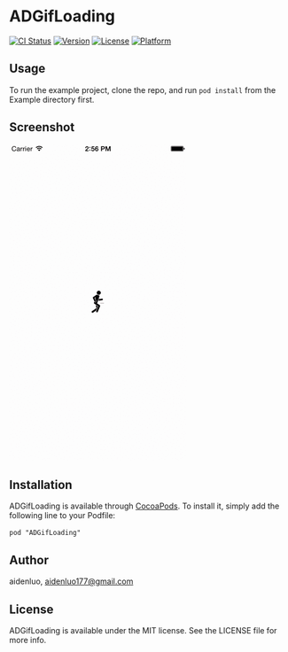 # ADGifLoading

[![CI Status](https://travis-ci.org/aidenluo177/ADGifLoading.svg?style=flat)](https://travis-ci.org/aidenluo/ADGifLoading)
[![Version](https://img.shields.io/cocoapods/v/ADGifLoading.svg?style=flat)](http://cocoadocs.org/docsets/ADGifLoading)
[![License](https://img.shields.io/cocoapods/l/ADGifLoading.svg?style=flat)](http://cocoadocs.org/docsets/ADGifLoading)
[![Platform](https://img.shields.io/cocoapods/p/ADGifLoading.svg?style=flat)](http://cocoadocs.org/docsets/ADGifLoading)

## Usage

To run the example project, clone the repo, and run `pod install` from the Example directory first.

## Screenshot

![Gif](adloading.gif)

## Installation

ADGifLoading is available through [CocoaPods](http://cocoapods.org). To install
it, simply add the following line to your Podfile:

    pod "ADGifLoading"

## Author

aidenluo, aidenluo177@gmail.com

## License

ADGifLoading is available under the MIT license. See the LICENSE file for more info.

